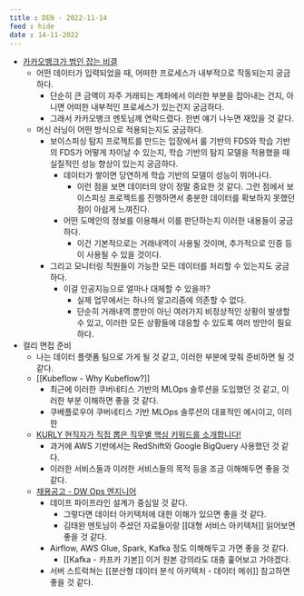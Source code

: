 ```yaml
---
title : DEN - 2022-11-14
feed : hide
date : 14-11-2022
---
```


- [카카오뱅크가 범인 잡는 비결](http://news.bizwatch.co.kr/article/finance/2020/12/23/0018)
	- 어떤 데이터가 입력되었을 때, 어떠한 프로세스가 내부적으로 작동되는지 궁금하다.
		- 단순히 큰 금액이 자주 거래되는 계좌에서 이러한 부분을 잡아내는 건지, 아니면 어떠한 내부적인 프로세스가 있는건지 궁금하다.
		- 그래서 카카오뱅크 멘토님께 연락드렸다. 한번 얘기 나누면 재밌을 것 같다.
	- 머신 러닝이 어떤 방식으로 적용되는지도 궁금하다.
		- 보이스피싱 탐지 프로젝트를 만드는 입장에서 룰 기반의 FDS와 학습 기반의 FDS가 어떻게 차이날 수 있는지, 학습 기반의 탐지 모델을 적용했을 때 실질적인 성능 향상이 있는지 궁금하다.
			- 데이터가 쌓이면 당연하게 학습 기반의 모델이 성능이 뛰어나다.
				- 이런 점을 보면 데이터의 양이 정말 중요한 것 같다. 그런 점에서 보이스피싱 프로젝트를 진행하면서 충분한 데이터를 확보하지 못했던 점이 아쉽게 느껴진다.
			- 어떤 도메인의 정보를 이용해서 이를 판단하는지 이러한 내용들이 궁금하다.
				- 이건 기본적으로는 거래내역이 사용될 것이며, 추가적으로 인증 등이 사용될 수 있을 것이다.
		- 그리고 모니터링 직원들이 가능한 모든 데이터를 처리할 수 있는지도 궁금하다.
			- 이걸 인공지능으로 얼마나 대체할 수 있을까? 
				- 실제 업무에서는 하나의 알고리즘에 의존할 수 없다.
				- 단순히 거래내역 뿐만이 아닌 여러가지 비정상적인 상황이 발생할 수 있고, 이러한 모든 상황들에 대응할 수 있도록 여러 방안이 필요하다.
- 컬리 면접 준비
	- 나는 데이터 플랫폼 팀으로 가게 될 것 같고, 이러한 부분에 맞춰 준비하면 될 것 같다.
	- [[Kubeflow - Why Kubeflow?]]
		- 최근에 이러한 쿠버네티스 기반의 MLOps 솔루션을 도입했던 것 같고, 이러한 부분 이해하면 좋을 것 같다.
		- 쿠베플로우야 쿠버네티스 기반 MLOps 솔루션의 대표적인 예시이고, 이러한 
	- [KURLY 현직자가 직접 뽑은 직무별 핵심 키워드를 소개합니다!](https://helloworld.kurly.com/blog/kurly-live-job-talkshow/)
		- 과거에 AWS 기반에서는 RedShift와 Google BigQuery 사용했던 것 같다.
		- 이러한 서비스들과 이러한 서비스들의 목적 등을 조금 이해해두면 좋을 것 같다.
	- [채용공고 - DW Ops 엔지니어](https://marketkurly.recruiter.co.kr/app/jobnotice/view?systemKindCode=MRS2&jobnoticeSn=106596)
		- 데이프 파이프라인 설계가 중심일 것 같다.
			- 그렇다면 데이터 아키텍처에 대한 이해가 있으면 좋을 것 같다.
			- 김태완 멘토님이 주셨던 자료들이랑 [[대형 서비스 아키텍처]] 읽어보면 좋을 것 같다.
		- Airflow, AWS Glue, Spark, Kafka 정도 이해해두고 가면 좋을 것 같다.
			- [[Kafka - 카프카 기본]] 이거 원본 강의라도 대충 훑어보고 가야겠다.
		- 서버 스트럭쳐는 [[분산형 데이터 분석 아키텍처 - 데이터 메쉬]] 참고하면 좋을 것 같다.